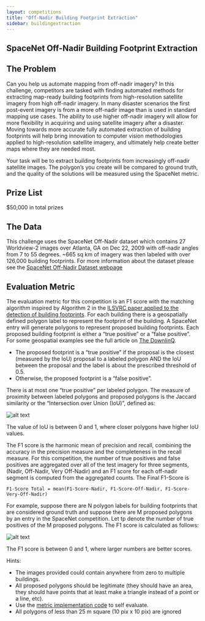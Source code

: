 ```yaml
---
layout: competitions
title: "Off-Nadir Building Footprint Extraction"
sidebar: buildingextraction
---
```

## SpaceNet Off-Nadir Building Footprint Extraction

## The Problem

Can you help us automate mapping from off-nadir imagery? In this challenge, competitors are tasked with finding automated methods for extracting map-ready building footprints from high-resolution satellite imagery from high off-nadir imagery. In many disaster scenarios the first post-event imagery is from a more off-nadir image than is used in standard mapping use cases.  The ability to use higher off-nadir imagery will allow for more flexibility in acquiring and using satellite imagery after a disaster.  Moving towards more accurate fully automated extraction of building footprints  will help bring innovation to computer vision methodologies applied to high-resolution satellite imagery, and ultimately help create better maps where they are needed most.
 
Your task will be to extract building footprints from increasingly off-nadir satellite images. The polygon’s you create will be compared to ground truth, and the quality of the solutions will be measured using the SpaceNet metric.   


## Prize List

$50,000 in total prizes


## The Data
This challenge uses the SpaceNet Off-Nadir dataset which contains 27 Worldview-2 images over Atlanta, GA on Dec 22, 2009 with off-nadir angles from 7 to 55 degrees.  ~665 sq km of imagery was then labeled with over 126,000 building footprints.  For more information about the dataset please see the [SpaceNet Off-Nadir Dataset webpage](/datasets/spacenet-OffNadir-summary.html)


## Evaluation Metric

The evaluation metric for this competition is an F1 score with the matching algorithm inspired by Algorithm 2 in the [ILSVRC paper applied to the detection of building footprints](https://arxiv.org/pdf/1409.0575v3.pdf). For each building there is a geospatially defined polygon label to represent the footprint of the building. A SpaceNet entry will generate polygons to represent proposed building footprints.  Each proposed building footprint is either a “true positive” or a “false positive”. For some geospatial examples see the full article on [The DownlinQ](https://medium.com/the-downlinq/the-spacenet-metric-612183cc2ddb).

* The proposed footprint is a “true positive” if the proposal is the closest (measured by the IoU) proposal to a labeled polygon AND the IoU between the proposal and the label is about the prescribed threshold of 0.5.
* Otherwise, the proposed footprint is a “false positive”.

There is at most one “true positive” per labeled polygon.
The measure of proximity between labeled polygons and proposed polygons is the Jaccard similarity or the “Intersection over Union (IoU)”, defined as:

![alt text](https://github.com/SpaceNetChallenge/utilities/raw/master/content/IoU.jpg "IoU")

The value of IoU is between 0 and 1, where closer polygons have higher IoU values.

The F1 score is the harmonic mean of precision and recall, combining the accuracy in the precision measure and the completeness in the recall measure. For this competition, the number of true positives and false positives are aggregated over all of the test imagery for three segments, (Nadir, Off-Nadir, Very Off-Nadir) and an F1 score for each off-nadir segment is computed from the aggregated counts.  The Final F1-Score is 

```F1-Score Total = mean(F1-Score-Nadir, F1-Score-Off-Nadir, F1-Score-Very-Off-Nadir)```

For example, suppose there are N polygon labels for building footprints that are considered ground truth and suppose there are M proposed polygons by an entry in the SpaceNet competition.  Let tp denote the number of true positives of the M proposed polygons.  The F1 score is calculated as follows:

![alt text](https://github.com/SpaceNetChallenge/utilities/raw/master/content/F1.jpg "IoU")

The F1 score is between 0 and 1, where larger numbers are better scores.

Hints:
* The images provided could contain anywhere from zero to multiple buildings.
* All proposed polygons should be legitimate (they should have an area, they should have points that at least make a triangle instead of a point or a line, etc).
* Use the [metric implementation code](https://github.com/SpaceNetChallenge/utilities/blob/master/python/evaluateScene.py) to self evaluate.
* All polygons of less than 25 m square (10 pix x 10 pix) are ignored





